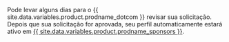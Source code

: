 Pode levar alguns dias para o {{ site.data.variables.product.prodname_dotcom }} revisar sua solicitação. Depois que sua solicitação for aprovada, seu perfil automaticamente estará ativo em [{{ site.data.variables.product.prodname_sponsors }}](https://github.com/sponsors).
